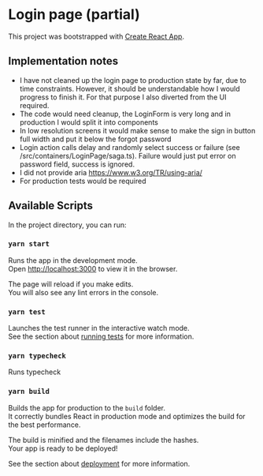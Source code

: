 # Login page (partial)

This project was bootstrapped with [Create React App](https://github.com/facebook/create-react-app).

## Implementation notes
- I have not cleaned up the login page to production state by far, due to time constraints.
However, it should be understandable how I would progress to finish it. For that purpose I also diverted from the UI required.
- The code would need cleanup, the LoginForm is very long and in production I would split it into components
- In low resolution screens it would make sense to make the sign in button full width and put it below the forgot password
- Login action calls delay and randomly select success or failure (see /src/containers/LoginPage/saga.ts). Failure would just put error on password field,
success is ignored.
- I did not provide aria https://www.w3.org/TR/using-aria/
- For production tests would be required

## Available Scripts

In the project directory, you can run:

### `yarn start`

Runs the app in the development mode.\
Open [http://localhost:3000](http://localhost:3000) to view it in the browser.

The page will reload if you make edits.\
You will also see any lint errors in the console.

### `yarn test`

Launches the test runner in the interactive watch mode.\
See the section about [running tests](https://facebook.github.io/create-react-app/docs/running-tests) for more information.

### `yarn typecheck`

Runs typecheck

### `yarn build`

Builds the app for production to the `build` folder.\
It correctly bundles React in production mode and optimizes the build for the best performance.

The build is minified and the filenames include the hashes.\
Your app is ready to be deployed!

See the section about [deployment](https://facebook.github.io/create-react-app/docs/deployment) for more information.
